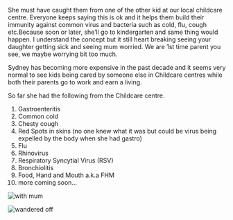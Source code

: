 She must have caught them from one of the other kid at our local childcare centre. Everyone keeps saying this is ok and it helps them build their immunity against common virus and bacteria such as cold, flu, cough etc.Because soon or later, she’ll go to kindergarten and same thing would happen. I understand the concept but it still heart breaking seeing your daughter getting sick and seeing mum worried. We are 1st time parent you see, we maybe worrying bit too much.

Sydney has becoming more expensive in the past decade and it seems very normal to see kids being cared by someone else in Childcare centres while both their parents go to work and earn a living.

So far she had the following from the Childcare centre.
1. Gastroenteritis
2. Common cold
3. Chesty cough
4. Red Spots in skins (no one knew what it was but could be virus being expelled by the body when she had gastro)
5. Flu
6. Rhinovirus
7. Respiratory Syncytial Virus (RSV)
8. Bronchiolitis
9. Food, Hand and Mouth a.k.a FHM
10. more coming soon… 

![with mum](https://user-images.githubusercontent.com/56542674/99339805-eda61c00-28da-11eb-8ce1-8233f4f573d4.jpg)

![wandered off](https://user-images.githubusercontent.com/56542674/99339808-eed74900-28da-11eb-99e8-30299f751d26.jpg)
